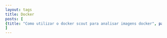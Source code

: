 ```yaml
---
layout: tags
title: Docker
posts: [
{title: "Como utilizar o docker scout para analisar imagens docker", parts: , excerpt: "O <b>Docker Scout</b> é uma ferramenta poderosa que permite analisar imagens Docker para identificar vulnerabilidades, dependências desatualizadas e outras questões de segurança. Neste post, vamos explorar como utilizar o <b>Docker Scout</b> para melhorar a segurança e a eficiência das suas imagens Docker.", url: /2025/09/docker-scout}
]
---
```

